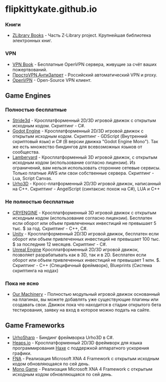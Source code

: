 # flipkittykate.github.io

### Книги
- [ZLibrary Books](https://b-ok.cc) - Часть Z-Library project. Крупнейшая библиотека электронных книг.


### VPN

- [VPN Book](https://vpnbook.com) - Бесплатные OpenVPN сервера, живущие за счёт ваших пожертвований.
- [ПростоVPN.АнтиЗапрет](https://antizapret.prostovpn.org/) - Российский автоматический VPN и proxy.
- [OpenVPN](https://openvpn.net/community-downloads/) - Open-Source VPN клиент.

## Game Engines
### Полностью бесплатные
- [Stride3d](https://stride3d.net/) - Кросплатформенный 2D/3D игровой движок с открытым исходным кодом. Скриптинг - C#.
- [Godot Engine](https://godotengine.org/) - Кросплатформенный 2D/3D игровой движок с открытым исходным кодом. Скриптинг - GDScript (Внутренний скриптовый язык) и C# (В версии движка "Godot Engine Mono"). Так же есть множество биндингов для всевозможных языков от сообщества.
- [Lamberyard](https://aws.amazon.com/lumberyard/) - Кросплатформенный 3D игровой движок, с открытым исходным кодом (использование согласно лицензии). Из ограничений, вам нельзя использовать сторонние сетевые сервисы. Только платные AWS или свои собственные сервера. Скриптинг - Lua, Script Canvas.
- [Urho3D](https://urho3d.github.io/) - Кросс-платформенный 2D/3D игровой движок, написанный на С++. Скриптинг - AngelScript (синтаксис похож на C#), LUA и C++
### Не полностью бесплатные
- [CRYENGINE](https://www.cryengine.com/) - Кросплатформенный 3D игровой движок с открытым исходным кодом (использование согласно лицензии). Бесплатен если оборот или объем привлеченных инвестиций не превышает 5 тыс. $ за год. Скриптинг - C++, C#.
- [Unity](https://unity.com/) - Кросплатформенный 2D/3D игровой движок, бесплатен если оборот или объем привлеченных инвестиций не превышает 100 тыс. $ за последние 12 месяцев. Скриптинг - C#.
- [Unreal Engine](https://www.unrealengine.com/en-US/) Кросплатформенный 2D/3D игровой движок, позволяет разрабатывать как в 3D, так и в 2D. Бесплатен если оборот или объем привлеченных инвестиций не превышает 1 млн. $. Скриптинг - C++ (Специфичный фреймворк), Blueprints (Система скриптинга на нодах)
### Пока не ясно
- [Our Machinery](https://ourmachinery.com/) - Полностью модульный игровой движок основанный на плагинах, вы можете добавлять уже существующие плагины или создавать свои. Движок пока что находится в стадии открытого бета тестирования, заявку на вход в которое можно подать на сайте.

## Game Frameworks

- [UrhoSharp](https://github.com/xamarin/urho) - Биндинг фреймворка Urho3D в C#. 
- [Heaps.io](https://heaps.io/) - Кросплатформенный 2D/3D фреймворк для языка программирования [Haxe](https://haxe.org/) с поддержкой аппаратного ускорения графики.
- [FNA](https://fna-xna.github.io/download/) - Реализация Microsoft XNA 4 Framework c открытым исходным кодом обновляющаяся по сей день.
- [Mono Game](https://www.monogame.net/) - Реализация Microsoft XNA 4 Framework с открытым исходным кодом обновляющаяся по сей день.

